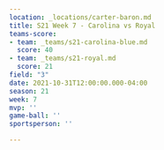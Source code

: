 ```yaml
---
location: _locations/carter-baron.md
title: S21 Week 7 - Carolina vs Royal
teams-score:
- team: _teams/s21-carolina-blue.md
  score: 40
- team: _teams/s21-royal.md
  score: 21
field: "3"
date: 2021-10-31T12:00:00.000-04:00
season: 21
week: 7
mvp: ''
game-ball: ''
sportsperson: ''

---
```

